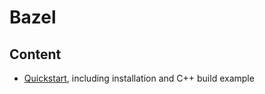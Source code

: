 # Bazel



## Content



* [Quickstart](quickstart.md), including installation and C++ build example

